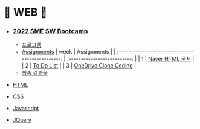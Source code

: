 # :star2: WEB :star2:

- ### [2022 SME SW Bootcamp](https://github.com/TEAMLAB-Lecture/sme-swbootcamp-hw-repository)

  - [프로그램](https://blissray.notion.site/SME-SW-Bootcamp-1f9f6bfffb5b40699ef8168f49ae101c)
  - [Assignments](https://github.com/Chaewon-Leee/TIL/tree/main/WEB/SME_SW_Bootcamp)
    | week | Assignments |
    | :-----------------------------------------------: | :--------------------------: |
    | 1 | [Naver HTML 문서](https://github.com/Chaewon-Leee/TIL/tree/main/WEB/SME_SW_Bootcamp/Naver) |
    | 2 | [To Do List](https://github.com/Chaewon-Leee/TIL/tree/main/WEB/SME_SW_Bootcamp/Todolist) |
    | 3 | [OneDrive Clone Coding](https://github.com/Chaewon-Leee/TIL/tree/main/WEB/SME_SW_Bootcamp/onedrive) |
  - [최종 결과물](https://github.com/Chaewon-Leee/PROJECT_DDAOM)

- [HTML](https://github.com/Chaewon-Leee/TIL/tree/main/WEB/HTML)
- [CSS](https://github.com/Chaewon-Leee/TIL/tree/main/WEB/CSS)
- [Javascript](https://github.com/Chaewon-Leee/TIL/tree/main/WEB/JavaScript)
- [JQuery](https://github.com/Chaewon-Leee/TIL/tree/main/WEB/JQuery)
